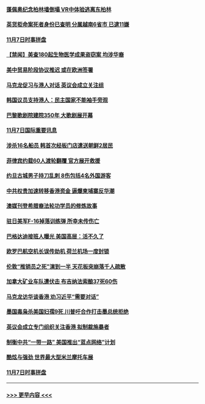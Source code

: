 #### [蓬佩奥纪念柏林墙倒塌 VR中体验逃离东柏林](../pages/prog202/a102702296.md?t=11080511) 
#### [英货柜命案死者身份已查明 分属越南6省市 已逮11嫌](../pages/prog202/a102702250.md?t=11080511) 
#### [11月7日时事拼盘](../pages/prog202/a102702251.md?t=11080511) 
#### [【禁闻】美查180起生物医学成果盗窃案 均涉华裔](../pages/prog202/a102702234.md?t=11080511) 
#### [美中贸易阶段协议推迟 或在欧洲签署](../pages/prog202/a102702076.md?t=11080511) 
#### [马克龙促习与港人对话 英议会成立关注组](../pages/prog202/a102702069.md?t=11080511) 
#### [韩国议员支持港人：民主国家不能袖手旁观](../pages/prog202/a102702045.md?t=11080511) 
#### [巴黎歌剧院建院350年 大歌剧展开幕](../pages/prog202/a102701914.md?t=11080511) 
#### [11月7日国际重要讯息](../pages/prog202/a102701898.md?t=11080511) 
#### [涉杀16名船员 韩首次经板门店遣送朝鲜2居民](../pages/prog202/a102701889.md?t=11080511) 
#### [菲律宾约载60人渡轮翻覆 官方展开救援](../pages/prog202/a102701874.md?t=11080511) 
#### [约旦古城男子持刀乱刺 8伤包括4名外国游客](../pages/prog202/a102701817.md?t=11080511) 
#### [中共权贵加速转移香港资金 逼爆柬埔寨反华潮](../pages/prog202/a102701852.md?t=11080511) 
#### [澳媒刊登希腊裔法轮功学员的修炼故事](../pages/prog202/a102701847.md?t=11080511) 
#### [驻日美军F-16掉落训练弹 所幸未传伤亡](../pages/prog202/a102701777.md?t=11080511) 
#### [巴格达迪接班人曝光 美国高层：活不久了](../pages/prog202/a102701779.md?t=11080511) 
#### [欧罗巴航空机长误传劫机 荷兰机场一度封锁](../pages/prog202/a102701725.md?t=11080511) 
#### [伦敦“推销员之死”演到一半 天花板突崩落千人疏散](../pages/prog202/a102701708.md?t=11080511) 
#### [加拿大矿业车队遭伏击 布吉纳法索酿37死60伤](../pages/prog202/a102701675.md?t=11080511) 
#### [马克龙访华谈香港 劝习近平“需要对话”](../pages/prog202/a102701630.md?t=11080511) 
#### [墨国毒枭杀美国妇孺9死 川普吁合作打击墨总统拒绝](../pages/prog202/a102701538.md?t=11080511) 
#### [英议会成立专门组织关注香港 拟制裁施暴者](../pages/prog202/a102701522.md?t=11080511) 
#### [制衡中共“一带一路”  美国推出“蓝点网络”计划](../pages/prog202/a102701567.md?t=11080511) 
#### [酷炫与强劲 世界最大型米兰摩托车展](../pages/prog202/a102701546.md?t=11080511) 
#### [11月7日时事拼盘](../pages/prog202/a102701517.md?t=11080511) 

----
#### [ >>> 更早内容 <<< ](../indexes/prog202-earlier.md)
